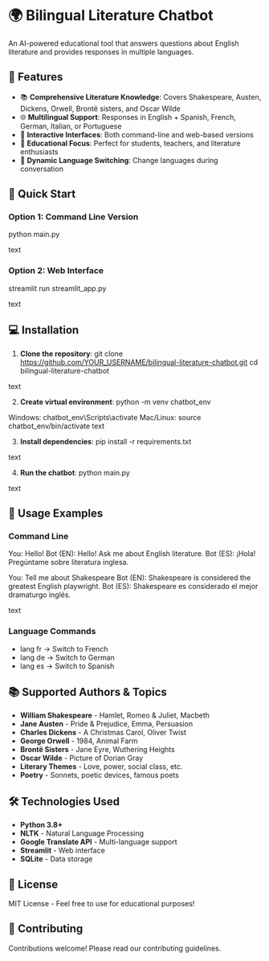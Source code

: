﻿# 🌍 Bilingual Literature Chatbot

An AI-powered educational tool that answers questions about English literature and provides responses in multiple languages.

## 🌟 Features

- 📚 **Comprehensive Literature Knowledge**: Covers Shakespeare, Austen, Dickens, Orwell, Brontë sisters, and Oscar Wilde
- 🌐 **Multilingual Support**: Responses in English + Spanish, French, German, Italian, or Portuguese
- 💬 **Interactive Interfaces**: Both command-line and web-based versions
- 🎯 **Educational Focus**: Perfect for students, teachers, and literature enthusiasts
- 🔄 **Dynamic Language Switching**: Change languages during conversation

## 🚀 Quick Start

### Option 1: Command Line Version
python main.py

text

### Option 2: Web Interface
streamlit run streamlit_app.py

text

## 💻 Installation

1. **Clone the repository**:
git clone https://github.com/YOUR_USERNAME/bilingual-literature-chatbot.git
cd bilingual-literature-chatbot

text

2. **Create virtual environment**:
python -m venv chatbot_env

Windows: chatbot_env\Scripts\activate
Mac/Linux: source chatbot_env/bin/activate
text

3. **Install dependencies**:
pip install -r requirements.txt

text

4. **Run the chatbot**:
python main.py

text

## 🎯 Usage Examples

### Command Line
You: Hello!
Bot (EN): Hello! Ask me about English literature.
Bot (ES): ¡Hola! Pregúntame sobre literatura inglesa.

You: Tell me about Shakespeare
Bot (EN): Shakespeare is considered the greatest English playwright.
Bot (ES): Shakespeare es considerado el mejor dramaturgo inglés.

text

### Language Commands
- lang fr → Switch to French
- lang de → Switch to German
- lang es → Switch to Spanish

## 📚 Supported Authors & Topics

- **William Shakespeare** - Hamlet, Romeo & Juliet, Macbeth
- **Jane Austen** - Pride & Prejudice, Emma, Persuasion
- **Charles Dickens** - A Christmas Carol, Oliver Twist
- **George Orwell** - 1984, Animal Farm
- **Brontë Sisters** - Jane Eyre, Wuthering Heights
- **Oscar Wilde** - Picture of Dorian Gray
- **Literary Themes** - Love, power, social class, etc.
- **Poetry** - Sonnets, poetic devices, famous poets

## 🛠️ Technologies Used

- **Python 3.8+**
- **NLTK** - Natural Language Processing
- **Google Translate API** - Multi-language support
- **Streamlit** - Web interface
- **SQLite** - Data storage

## 📄 License

MIT License - Feel free to use for educational purposes!

## 🤝 Contributing

Contributions welcome! Please read our contributing guidelines.
